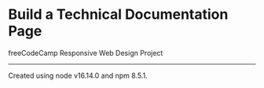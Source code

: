 # Build a Technical Documentation Page

freeCodeCamp Responsive Web Design Project

---

Created using node v16.14.0 and npm 8.5.1.
